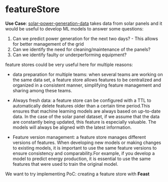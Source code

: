 # featureStore

**Use Case**: [solar-power-generation-data](https://www.kaggle.com/datasets/anikannal/solar-power-generation-data) takes data from solar panels and it would be useful to develop ML models to answer some questions:

1. Can we predict power generation for the next two days? - This allows for better management of the grid
2. Can we identify the need for cleaning/maintenance of the panels?
3. Can we identify faulty or underperforming equipment?

feature stores could be very useful here for multiple reasons:
- data preparation for multiple teams: when several teams are working on the same data set, a feature store allows features to be centralized and organized in a consistent manner, simplifying feature management and sharing among these teams.
- Always fresh data: a feature store can be configured with a TTL to automatically delete features older than a certain time period.This ensures that machine learning models are always based on up-to-date data.
  In the case of the solar panel dataset, if we assume that the data are constantly being updated, this feature is especially valuable. The models will always be aligned with the latest information.
    
- Feature version management: a feature store manages different versions of features. When developing new models or making changes to existing models, it is important to use the same feature versions to ensure consistency and comparability.For example, if you develop a model to predict energy production, it is essential to use the same features that were used to train the original model.

We want to try implementing PoC: creating a feature store with **Feast**
